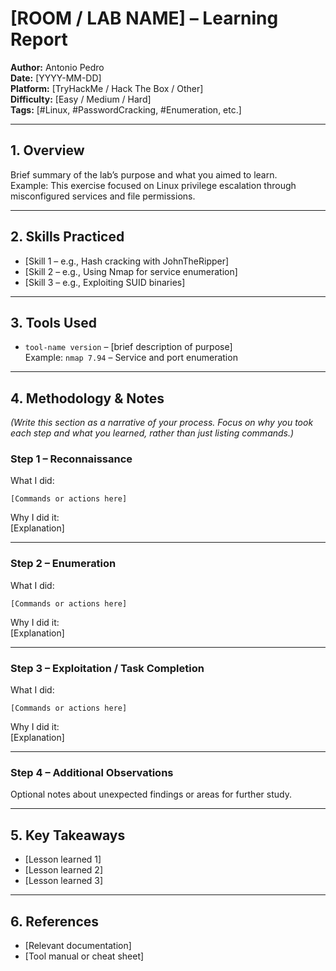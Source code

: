# [ROOM / LAB NAME] – Learning Report

**Author:** Antonio Pedro  
**Date:** [YYYY-MM-DD]  
**Platform:** [TryHackMe / Hack The Box / Other]  
**Difficulty:** [Easy / Medium / Hard]  
**Tags:** [#Linux, #PasswordCracking, #Enumeration, etc.]

---

## 1. Overview
Brief summary of the lab’s purpose and what you aimed to learn.  
Example: This exercise focused on Linux privilege escalation through misconfigured services and file permissions.

---

## 2. Skills Practiced
- [Skill 1 – e.g., Hash cracking with JohnTheRipper]  
- [Skill 2 – e.g., Using Nmap for service enumeration]  
- [Skill 3 – e.g., Exploiting SUID binaries]

---

## 3. Tools Used
- `tool-name version` – [brief description of purpose]  
Example: `nmap 7.94` – Service and port enumeration

---

## 4. Methodology & Notes
*(Write this section as a narrative of your process. Focus on *why* you took each step and what you learned, rather than just listing commands.)*

### Step 1 – Reconnaissance
What I did:  
~~~
[Commands or actions here]
~~~  
Why I did it:  
[Explanation]

---

### Step 2 – Enumeration
What I did:  
~~~
[Commands or actions here]
~~~  
Why I did it:  
[Explanation]

---

### Step 3 – Exploitation / Task Completion
What I did:  
~~~
[Commands or actions here]
~~~  
Why I did it:  
[Explanation]

---

### Step 4 – Additional Observations
Optional notes about unexpected findings or areas for further study.

---

## 5. Key Takeaways
- [Lesson learned 1]  
- [Lesson learned 2]  
- [Lesson learned 3]

---

## 6. References
- [Relevant documentation]  
- [Tool manual or cheat sheet]
